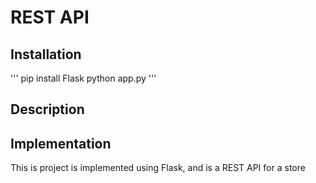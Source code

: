 # REST API

## Installation

'''
pip install Flask
python app.py
'''

## Description



## Implementation

This is project is implemented using Flask, and is a REST API for a store
